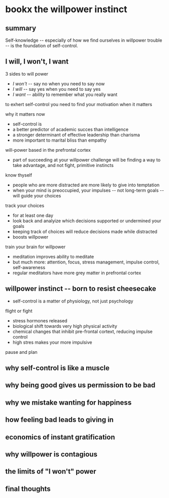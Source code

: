 # bookx the willpower instinct

## summary

Self-knowledge -- especially of how we find ourselves in willpower trouble -- is the foundation of self-control.

## I will, I won't, I want

3 sides to will power

- _I won't_ -- say no when you need to say now
- _I will_ -- say yes when you need to say yes
- _I want_ -- ability to remember what you really want

to exhert self-control you need to find your motivation when it matters

why it matters now

- self-control is
- a better predictor of academic succes than intelligence
- a stronger determinant of effective leadership than charisma
- more important to marital bliss than empathy

will-power based in the prefrontal cortex

- part of succeeding at your willpower challenge will be finding a way to take advantage, and not fight, primitive instincts

know thyself

- people who are more distracted are more likely to give into temptation
- when your mind is preoccupied, your impulses -- not long-term goals -- will guide your choices

track your choices

- for at least one day
- look back and analyize which decisions supported or undermined your goals
- keeping track of choices will reduce decisions made while distracted
- boosts willpower

train your brain for willpower

- meditation improves ability to meditate
- but much more: attention, focus, stress management, impulse control, self-awareness
- regular meditators have more grey matter in prefrontal cortex

## willpower instinct -- born to resist cheesecake

- self-control is a matter of physiology, not just psychology

flight or fight

- stress hormones released
- biological shift towards very high physical activity
- chemical changes that inhibit pre-frontal cortext, reducing impulse control
- high stres makes your more impulsive

pause and plan

## why self-control is like a muscle

## why being good gives us permission to be bad

## why we mistake wanting for happiness

## how feeling bad leads to giving in

## economics of instant gratification

## why willpower is contagious

## the limits of "I won't" power

## final thoughts